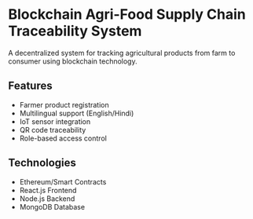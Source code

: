 # Blockchain Agri-Food Supply Chain Traceability System

A decentralized system for tracking agricultural products from farm to consumer using blockchain technology.

## Features
- Farmer product registration
- Multilingual support (English/Hindi)
- IoT sensor integration
- QR code traceability
- Role-based access control

## Technologies
- Ethereum/Smart Contracts
- React.js Frontend
- Node.js Backend
- MongoDB Database
